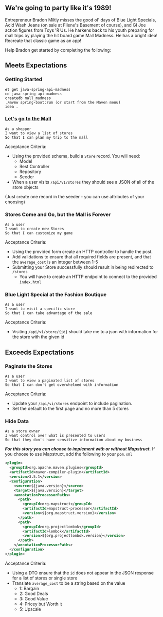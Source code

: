 ## We're going to party like it's 1989!

Entrepreneur Bradon Miltly misses the good ol' days of Blue Light Specials, Acid Wash Jeans (on sale at Filene's Basement of course), and GI Joe action figures from Toys 'R Us. He harkens back to his youth preparing for mall trips by playing the hit board game Mall Madness. He has a bright idea! Recreate that classic game as an app!

Help Bradon get started by completing the following:

## Meets Expectations

### Getting Started

```no-highlight
et get java-spring-api-madness
cd java-spring-api-madness
createdb mall_madness
./mvnw spring-boot:run (or start from the Maven menu)
idea .
```

### [Let's go to the Mall](https://www.youtube.com/watch?v=9mJAsgIIfNM)

```no-highlight
As a shopper
I want to view a list of stores
So that I can plan my trip to the mall
```

Acceptance Criteria:

- Using the provided schema, build a `Store` record. You will need:
  - Model
  - Rest Controller
  - Repository
  - Seeder
- When a user visits `/api/v1/stores` they should see a JSON of all of the store objects

(Just create one record in the seeder - you can use attributes of your choosing)

### Stores Come and Go, but the Mall is Forever

```no-highlight
As a user
I want to create new Stores
So that I can customize my game
```

Acceptance Criteria:

- Using the provided form create an HTTP controller to handle the post.
- Add validations to ensure that all required fields are present, and that the `average_cost` is an integer between 1-5
- Submitting your Store successfully should result in being redirected to `/stores`
  - You will have to create an HTTP endpoint to connect to the provided `index.html`

### Blue Light Special at the Fashion Boutique

```no-highlight
As a user
I want to visit a specific store
So that I can take advantage of the sale
```

Acceptance Criteria:

- Visiting `/api/v1/store/{id}` should take me to a json with information for the store with the given id

## Exceeds Expectations

### Paginate the Stores

```no-highlight
As a user
I want to view a paginated list of stores
So that I can don't get overwhelmed with information
```

Acceptance Criteria:

- Update your `/api/vi/stores` endpoint to include pagination.
- Set the default to the first page and no more than 5 stores

### Hide Data

```no-highlight
As a store owner
I want control over what is presented to users
So that they don't have sensitive information about my business
```

***For this story you can choose to implement with or without Mapstruct.***
If you choose to use Mapstruct, add the following to your `pom.xml`

```xml
<plugin>
  <groupId>org.apache.maven.plugins</groupId>
  <artifactId>maven-compiler-plugin</artifactId>
  <version>3.5.1</version>
  <configuration>
    <source>${java.version}</source>
    <target>${java.version}</target>
    <annotationProcessorPaths>
      <path>
        <groupId>org.mapstruct</groupId>
        <artifactId>mapstruct-processor</artifactId>
        <version>${org.mapstruct.version}</version>
      </path>
      <path>
        <groupId>org.projectlombok</groupId>
        <artifactId>lombok</artifactId>
        <version>${org.projectlombok.version}</version>
      </path>
    </annotationProcessorPaths>
  </configuration>
</plugin>
```

Acceptance Criteria:

- Using a DTO ensure that the `id` does not appear in the JSON response for a list of stores or single store
- Translate `average_cost` to be a string based on the value
  - 1: Bargain
  - 2: Good Deals
  - 3: Good Value
  - 4: Pricey but Worth it
  - 5: Upscale
